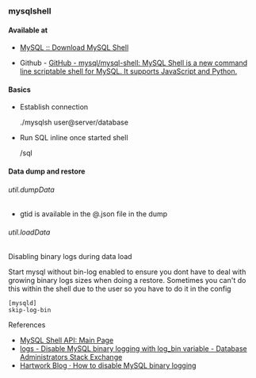 ### mysqlshell

#### Available at

- [MySQL :: Download MySQL Shell](https://dev.mysql.com/downloads/shell/)

- Github - [GitHub - mysql/mysql-shell: MySQL Shell is a new command line scriptable shell for MySQL. It supports JavaScript and Python.](https://github.com/mysql/mysql-shell)



#### Basics

- Establish connection
  
  ./mysqlsh user@server/database

- Run SQL inline once started shell
  
  /sql <TYPE YOUR SQL here>

#### Data dump and restore

###### util.dumpData

- gtid is available in the @.json file in the dump

###### util.loadData



Disabling binary logs during data load

Start mysql without bin-log enabled to ensure you dont have to deal with growing binary logs sizes when doing a restore. Sometimes you can't do this within the shell due to the user so you have to do it in the config

```
[mysqld]
skip-log-bin
```

References

- [MySQL Shell API: Main Page](https://dev.mysql.com/doc/dev/mysqlsh-api-javascript/8.0/)
- [logs - Disable MySQL binary logging with log_bin variable - Database Administrators Stack Exchange](https://dba.stackexchange.com/questions/72770/disable-mysql-binary-logging-with-log-bin-variable)
- [Hartwork Blog · How to disable MySQL binary logging](https://blog.hartwork.org/posts/how-to-disable-mysql-binary-logging/)
